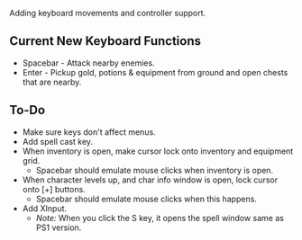 Adding keyboard movements and controller support.

## Current New Keyboard Functions
- Spacebar - Attack nearby enemies.
- Enter - Pickup gold, potions & equipment from ground and open chests that are nearby.

## To-Do
- Make sure keys don't affect menus.
- Add spell cast key.
- When inventory is open, make cursor lock onto inventory and equipment grid.
    - Spacebar should emulate mouse clicks when inventory is open.
- When character levels up, and char info window is open, lock cursor onto [+] buttons.
    - Spacebar should emulate mouse clicks when this happens.
- Add XInput.
    - _Note:_ When you click the S key, it opens the spell window same as PS1 version.
